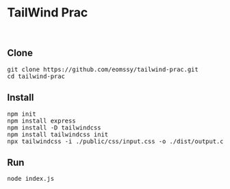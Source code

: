 # TailWind Prac 
<br>

## Clone 
<pre>
git clone https://github.com/eomssy/tailwind-prac.git
cd tailwind-prac
</pre>

## Install 
<pre>
npm init 
npm install express 
npm install -D tailwindcss
npm install tailwindcss init
npx tailwindcss -i ./public/css/input.css -o ./dist/output.css --watch 
</pre>

## Run
<pre>
node index.js
</pre>
